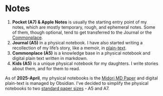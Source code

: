 # Notes

1. **Pocket (A7) & Apple Notes** is usually the starting entry point of my notes, which are mostly temporary, rough, and ephemeral notes. Some of them, though optional, tend to get transferred to the Journal or the [Commonplace](/2024/commonplace-book/).
2. **Journal (A5)** in a physical notebook. I have also started writing a recollection of my life’s story, like a memoir, in [plain-text](/2022/plain-text/).
3. **Commonplace (A5)** is a knowledge base in a physical notebook and digital plain text written in markdown.
4. **Kids (A5)** is a unique physical notebook for my daughters. I write stories about them, and for them to read.

As of **2025-April**, my physical notebooks is the [Midori MD Paper](/2024/midori/) and digital plain-text is managed by Obsidian. I’ve decided to simplify the physical notebooks to two [standard paper sizes](https://en.wikipedia.org/wiki/Paper_size) - A5 and A7.